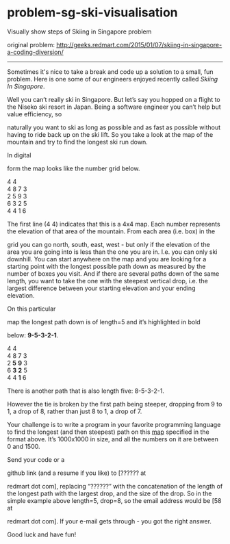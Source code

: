 # problem-sg-ski-visualisation
Visually show steps of Skiing in Singapore problem

original problem: http://geeks.redmart.com/2015/01/07/skiing-in-singapore-a-coding-diversion/
________________________________________________________________________________________________________
Sometimes it's nice to take a break and code up a solution to a small, fun problem. Here is one some of our engineers enjoyed recently called _Skiing In Singapore_.

Well you can’t really ski in Singapore. But let’s say you hopped on a flight to the Niseko ski resort in Japan. Being a software engineer you can’t help but value efficiency, so 

naturally you want to ski as long as possible and as fast as possible without having to ride back up on the ski lift. So you take a look at the map of the mountain and try to find the longest ski run down.

In digital 

form the map looks like the number grid below.

4 4   
4 8 7 3   
2 5 9 3   
6 3 2 5   
4 4 1 6

The first line (4 4) indicates that this is a 4x4 map. Each number represents the elevation of that area of the mountain. From each area (i.e. box) in the 

grid you can go north, south, east, west - but only if the elevation of the area you are going into is less than the one you are in. I.e. you can only ski downhill. You can start anywhere on the map and you are looking for a starting point with the longest possible path down as measured by the number of boxes you visit. And if there are several paths down of the same length, you want to take the one with the steepest vertical drop, i.e. the largest difference between your starting elevation and your ending elevation.

On this particular 

map the longest path down is of length=5 and it’s highlighted in bold 

below: **9-5-3-2-1**.

4 4   
4 8 7 3   
2 **5** **9** 3   
6 **3** **2** 5   
4 4 **1** 6

There is another path that is also length five: 8-5-3-2-1. 

However the tie is broken by the first path being steeper, dropping from 9 to 1, a drop of 8, rather than just 8 to 1, a drop of 7.

Your challenge is to write a program in your favorite programming language to find the longest (and then steepest) path on this [map](http://s3-ap-southeast-1.amazonaws.com/geeks.redmart.com/coding-problems/map.txt) specified in the format above. It’s 1000x1000 in size, and all the numbers on it are between 0 and 1500.

Send your code or a 

github link (and a resume if you like) to [?????? at 

redmart dot com], replacing “??????” with the concatenation of the length of the longest path with the largest drop, and the size of the drop. So in the simple example above length=5, drop=8, so the email address would be [58 at 

redmart dot com]. If your e-mail gets through - you got the right answer.

Good luck and have fun!
